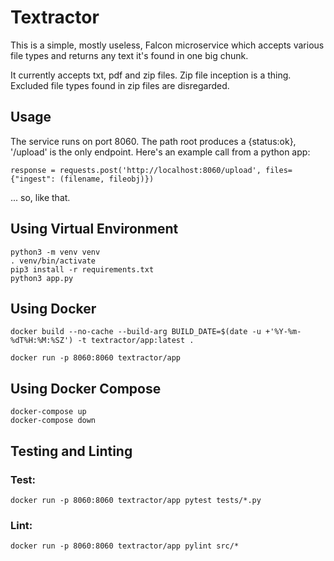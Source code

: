 
# Textractor

This is a simple, mostly useless, Falcon microservice which accepts various file types and returns any text it's found in one big chunk.

It currently accepts txt, pdf and zip files. Zip file inception is a thing. Excluded file types found in zip files are disregarded.

## Usage

The service runs on port 8060. The path root produces a {status:ok}, '/upload' is the only endpoint. 
Here's an example call from a python app:

```
response = requests.post('http://localhost:8060/upload', files={"ingest": (filename, fileobj)})
```
... so, like that.

## Using Virtual Environment
```
python3 -m venv venv
. venv/bin/activate
pip3 install -r requirements.txt
python3 app.py
```
## Using Docker

```
docker build --no-cache --build-arg BUILD_DATE=$(date -u +'%Y-%m-%dT%H:%M:%SZ') -t textractor/app:latest .
```

```
docker run -p 8060:8060 textractor/app
```
## Using Docker Compose
```
docker-compose up
docker-compose down
```

## Testing and Linting

### Test:
```
docker run -p 8060:8060 textractor/app pytest tests/*.py
```
### Lint:
```
docker run -p 8060:8060 textractor/app pylint src/*
```
